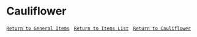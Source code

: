 # Cauliflower
[`Return to General Items`](../General-Items.md/#general-items) &nbsp; [`Return to Items List`](../General-Items.md/#harvest-items) &nbsp; [`Return to Cauliflower`](../General-Items.md/#cauliflower)
